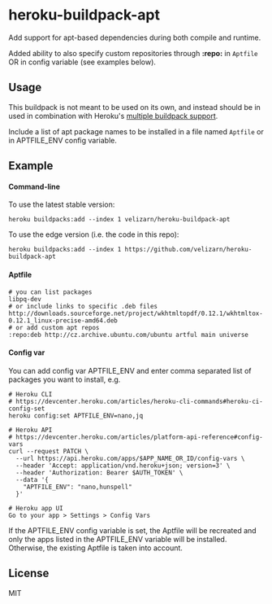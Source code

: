 # heroku-buildpack-apt

Add support for apt-based dependencies during both compile and runtime.

Added ability to also specify custom repositories through **:repo:** in `Aptfile` OR in config variable (see examples below).

## Usage

This buildpack is not meant to be used on its own, and instead should be in used in combination with Heroku's [multiple buildpack support](https://devcenter.heroku.com/articles/using-multiple-buildpacks-for-an-app).

Include a list of apt package names to be installed in a file named `Aptfile` or in APTFILE_ENV config variable.

## Example

#### Command-line

To use the latest stable version:

```
heroku buildpacks:add --index 1 velizarn/heroku-buildpack-apt
```

To use the edge version (i.e. the code in this repo):

```
heroku buildpacks:add --index 1 https://github.com/velizarn/heroku-buildpack-apt
```

#### Aptfile

    # you can list packages
    libpq-dev
    # or include links to specific .deb files
    http://downloads.sourceforge.net/project/wkhtmltopdf/0.12.1/wkhtmltox-0.12.1_linux-precise-amd64.deb
    # or add custom apt repos
    :repo:deb http://cz.archive.ubuntu.com/ubuntu artful main universe

#### Config var

You can add config var APTFILE_ENV and enter comma separated list of packages you want to install, e.g.

    # Heroku CLI
    # https://devcenter.heroku.com/articles/heroku-cli-commands#heroku-ci-config-set
    heroku config:set APTFILE_ENV=nano,jq

    # Heroku API
    # https://devcenter.heroku.com/articles/platform-api-reference#config-vars
    curl --request PATCH \
      --url https://api.heroku.com/apps/$APP_NAME_OR_ID/config-vars \
      --header 'Accept: application/vnd.heroku+json; version=3' \
      --header 'Authorization: Bearer $AUTH_TOKEN' \
      --data '{
	    "APTFILE_ENV": "nano,hunspell"
      }'

    # Heroku app UI
    Go to your app > Settings > Config Vars

If the APTFILE_ENV config variable is set, the Aptfile will be recreated and only the apps listed in the APTFILE_ENV variable will be installed. Otherwise, the existing Aptfile is taken into account.

## License

MIT
